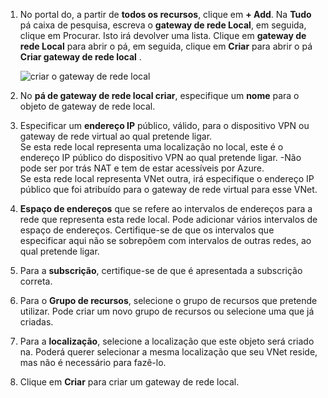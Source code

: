 1. No portal do, a partir de **todos os recursos**, clique em **+ Add**. Na **Tudo** pá caixa de pesquisa, escreva o **gateway de rede Local**, em seguida, clique em Procurar. Isto irá devolver uma lista. Clique em **gateway de rede Local** para abrir o pá, em seguida, clique em **Criar** para abrir o pá **Criar gateway de rede local** .

    ![criar o gateway de rede local](./media/vpn-gateway-add-lng-rm-portal-include/addlng250.png)

2. No **pá de gateway de rede local criar**, especifique um **nome** para o objeto de gateway de rede local.
 
3. Especificar um **endereço IP** público, válido, para o dispositivo VPN ou gateway de rede virtual ao qual pretende ligar.<br>Se esta rede local representa uma localização no local, este é o endereço IP público do dispositivo VPN ao qual pretende ligar. -Não pode ser por trás NAT e tem de estar acessíveis por Azure.<br>Se esta rede local representa VNet outra, irá especifique o endereço IP público que foi atribuído para o gateway de rede virtual para esse VNet.<br>

4. **Espaço de endereços** que se refere ao intervalos de endereços para a rede que representa esta rede local. Pode adicionar vários intervalos de espaço de endereços. Certifique-se de que os intervalos que especificar aqui não se sobrepõem com intervalos de outras redes, ao qual pretende ligar.
 
5. Para a **subscrição**, certifique-se de que é apresentada a subscrição correta.

6. Para o **Grupo de recursos**, selecione o grupo de recursos que pretende utilizar. Pode criar um novo grupo de recursos ou selecione uma que já criadas.

7. Para a **localização**, selecione a localização que este objeto será criado na. Poderá querer selecionar a mesma localização que seu VNet reside, mas não é necessário para fazê-lo.

8. Clique em **Criar** para criar um gateway de rede local.

